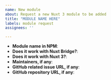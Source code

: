 ```yaml
---
name: New module
about: Request a new Nuxt 3 module to be added
title: "MODULE NAME HERE"
labels: module request
assignees: ''

---
```


- **Module name in NPM**:
- **Does it work with Nuxt Bridge?**:
- **Does it work with Nuxt 3?**:
- **Maintainers, if any**:
- **GitHub related issue URL, if any**:
- **GitHub repository URL, if any**:
